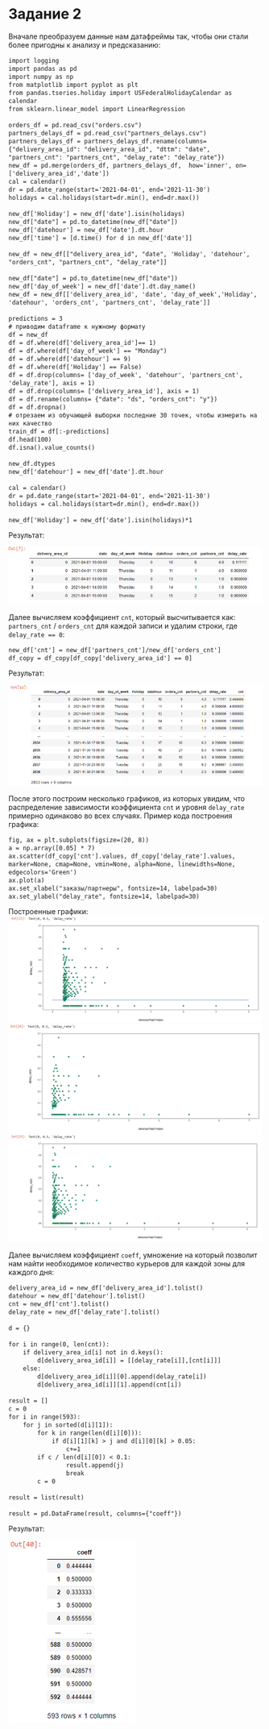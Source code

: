# Задание 2
Вначале преобразуем данные нам датафреймы так, чтобы они стали более пригодны к анализу и предсказанию:
```
import logging
import pandas as pd
import numpy as np
from matplotlib import pyplot as plt
from pandas.tseries.holiday import USFederalHolidayCalendar as calendar
from sklearn.linear_model import LinearRegression

orders_df = pd.read_csv("orders.csv")
partners_delays_df = pd.read_csv("partners_delays.csv")
partners_delays_df = partners_delays_df.rename(columns={"delivery_area_id": "delivery_area_id", "dttm": "date", "partners_cnt": "partners_cnt", "delay_rate": "delay_rate"})
new_df = pd.merge(orders_df, partners_delays_df,  how='inner', on=['delivery_area_id','date'])
cal = calendar()
dr = pd.date_range(start='2021-04-01', end='2021-11-30')
holidays = cal.holidays(start=dr.min(), end=dr.max())

new_df['Holiday'] = new_df['date'].isin(holidays)
new_df["date"] = pd.to_datetime(new_df["date"])
new_df['datehour'] = new_df['date'].dt.hour
new_df['time'] = [d.time() for d in new_df['date']]

new_df = new_df[["delivery_area_id", "date", 'Holiday', 'datehour', "orders_cnt", "partners_cnt", "delay_rate"]]

new_df["date"] = pd.to_datetime(new_df["date"])
new_df['day_of_week'] = new_df['date'].dt.day_name()
new_df = new_df[['delivery_area_id', 'date', 'day_of_week','Holiday', 'datehour', 'orders_cnt', 'partners_cnt', 'delay_rate']]

predictions = 3
# приводим dataframe к нужному формату
df = new_df
df = df.where(df['delivery_area_id']== 1)
df = df.where(df['day_of_week'] == "Monday")
df = df.where(df['datehour'] == 9)
df = df.where(df['Holiday'] == False)
df = df.drop(columns= ['day_of_week', 'datehour', 'partners_cnt', 'delay_rate'], axis = 1)
df = df.drop(columns= ['delivery_area_id'], axis = 1)
df = df.rename(columns= {"date": "ds", "orders_cnt": "y"})
df = df.dropna()
# отрезаем из обучающей выборки последние 30 точек, чтобы измерить на них качество
train_df = df[:-predictions] 
df.head(100)
df.isna().value_counts()

new_df.dtypes
new_df['datehour'] = new_df['date'].dt.hour

cal = calendar()
dr = pd.date_range(start='2021-04-01', end='2021-11-30')
holidays = cal.holidays(start=dr.min(), end=dr.max())

new_df['Holiday'] = new_df['date'].isin(holidays)*1
```
Результат:

![hackathon_1.png](https://github.com/MOOsipenko/CMF-Hackathon/blob/main/hackathon_1.png)

Далее вычисляем коэффициент `cnt`, который высчитывается как: `partners_cnt` / `orders_cnt` для каждой записи и удалим строки, где `delay_rate == 0`:

```
new_df['cnt'] = new_df['partners_cnt']/new_df['orders_cnt']
df_copy = df_copy[df_copy['delivery_area_id'] == 0]
```
Результат:

![hackathon_2.png](https://github.com/MOOsipenko/CMF-Hackathon/blob/main/hackathon_2.png)

После этого построим несколько графиков, из которых увидим, что распределение зависимости коэффициента `cnt` и уровня `delay_rate` примерно одинаково во всех случаях. Пример кода построения графика:
```
fig, ax = plt.subplots(figsize=(20, 8))
a = np.array([0.05] * 7)
ax.scatter(df_copy['cnt'].values, df_copy['delay_rate'].values, marker=None, cmap=None, vmin=None, alpha=None, linewidths=None, edgecolors='Green')
ax.plot(a)
ax.set_xlabel("заказы/партнеры", fontsize=14, labelpad=30)
ax.set_ylabel("delay_rate", fontsize=14, labelpad=30)
```
Построенные графики:
![hackathon_3.png](https://github.com/MOOsipenko/CMF-Hackathon/blob/main/hackathon_3.png)
![hackathon_4.png](https://github.com/MOOsipenko/CMF-Hackathon/blob/main/hackathon_4.png)
![hackathon_5.png](https://github.com/MOOsipenko/CMF-Hackathon/blob/main/hackathon_5.png)

Далее вычисляем коэффициент `coeff`, умножение на который позволит нам найти необходимое количество курьеров для каждой зоны для каждого дня:
```
delivery_area_id = new_df['delivery_area_id'].tolist()
datehour = new_df['datehour'].tolist()
cnt = new_df['cnt'].tolist()
delay_rate = new_df['delay_rate'].tolist()

d = {}

for i in range(0, len(cnt)):
    if delivery_area_id[i] not in d.keys():
        d[delivery_area_id[i]] = [[delay_rate[i]],[cnt[i]]]
    else:
        d[delivery_area_id[i]][0].append(delay_rate[i])
        d[delivery_area_id[i]][1].append(cnt[i])
       
result = []
c = 0
for i in range(593):
    for j in sorted(d[i][1]):
        for k in range(len(d[i][0])):
            if d[i][1][k] > j and d[i][0][k] > 0.05:
                c+=1
        if c / len(d[i][0]) < 0.1:
                result.append(j)
                break
        c = 0
    
result = list(result)

result = pd.DataFrame(result, columns={"coeff"})
```
Результат:

![hackathon_6.png](https://github.com/MOOsipenko/CMF-Hackathon/blob/main/hackathon_6.png)
